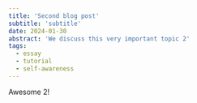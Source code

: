 ```yaml
---
title: 'Second blog post'
subtitle: 'subtitle'
date: 2024-01-30
abstract: 'We discuss this very important topic 2'
tags:
  - essay
  - tutorial
  - self-awareness
---
```


Awesome 2!
